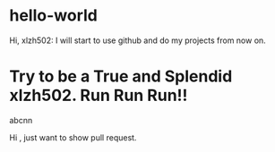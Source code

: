 # hello-world


Hi, xlzh502:
   I will start to use github and do my projects from now on.
   
   Try to be a True and Splendid xlzh502.  Run Run Run!!
=======
abcnn

Hi , just want to show pull request.
